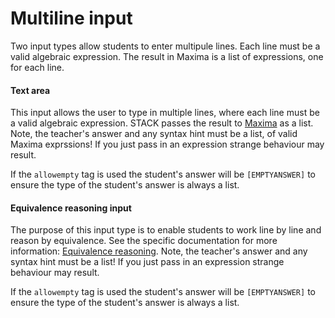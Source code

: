 # Multiline input

Two input types allow students to enter multipule lines.  Each line must be a valid algebraic expression.  The result in Maxima is a list of expressions, one for each line.


#### Text area ####

This input allows the user to type in multiple lines, where each line must be a valid algebraic expression.  STACK passes the result to [Maxima](../../CAS/Maxima_background.md) as a list. Note, the teacher's answer and any syntax hint must be a list, of valid Maxima exprssions!  If you just pass in an expression strange behaviour may result.

If the `allowempty` tag is used the student's answer will be `[EMPTYANSWER]` to ensure the type of the student's answer is always a list.

#### Equivalence reasoning input ####

The purpose of this input type is to enable students to work line by line and reason by equivalence.
See the specific documentation for more information:  [Equivalence reasoning](../../Specialist_tools/Equivalence_reasoning/index.md).
Note, the teacher's answer and any syntax hint must be a list!  If you just pass in an expression strange behaviour may result.

If the `allowempty` tag is used the student's answer will be `[EMPTYANSWER]` to ensure the type of the student's answer is always a list.
